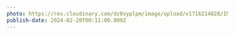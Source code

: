 ```yaml
---
photo: https://res.cloudinary.com/dz8vyplpm/image/upload/v1716214828/IMG_9043_hwvj8b.jpg
publish-date: 2024-02-20T00:11:00.000Z
---
```


